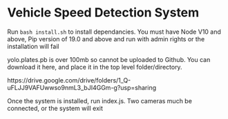 # Vehicle Speed Detection System
  <p>
    Run <code>bash install.sh</code> to install dependancies. You must have Node V10 and above, Pip version of 19.0 and above and run with admin rights or the installation will fail
  </p>
  <p>yolo.plates.pb is over 100mb so cannot be uploaded to Github. You can download it here, and place it in the top level folder/directory.</p>
  <p>https://drive.google.com/drive/folders/1_Q-uFLJJ9VAFUwwso9nmL3_bJI4GGm-g?usp=sharing</p>
  <p>Once the system is installed, run index.js. Two cameras much be connected, or the system will exit</p>
   
